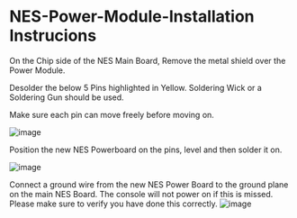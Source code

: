 # NES-Power-Module-Installation Instrucions

On the Chip side of the NES Main Board, Remove the metal shield over the Power Module.

Desolder the below 5 Pins highlighted in Yellow.  Soldering Wick or a Soldering Gun should be used.

Make sure each pin can move freely before moving on.

![image](https://user-images.githubusercontent.com/70423454/179365064-b1362baa-327e-4f47-b0b0-bc85dc61b9b9.png)


Position the new NES Powerboard on the pins, level and then solder it on.

![image](https://user-images.githubusercontent.com/70423454/179365084-cbc2710f-7526-4f7e-9ab1-cdfcf5b4c739.png)

Connect a ground wire from the new NES Power Board to the ground plane on the main NES Board.
The console will not power on if this is missed.  Please make sure to verify you have done this correctly.
![image](https://user-images.githubusercontent.com/70423454/179365089-8b0a5358-f2ac-4f93-b508-0109dd2eef19.png)
